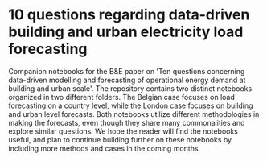 # 10 questions regarding data-driven building and urban electricity load forecasting
Companion notebooks for the B&amp;E paper on 'Ten questions concerning data-driven modelling and forecasting of operational energy demand at building and urban scale'.
The repository contains two distinct notebooks organized in two different folders. The Belgian case focuses on load forecasting on a country level, while the London case focuses on building and urban level forecasts. Both notebooks utilize different methodologies in making the forecasts, even though they share many commonalities and explore similar questions. 
We hope the reader will find the notebooks useful, and plan to continue building further on these notebooks by including more methods and cases in the coming months.

